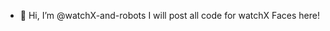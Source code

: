 - 👋 Hi, I’m @watchX-and-robots
I will post all code for watchX Faces here!

<!---
watchX-and-robots/watchX-and-robots is a ✨ special ✨ repository because its `README.md` (this file) appears on your GitHub profile.
You can click the Preview link to take a look at your changes.
--->
